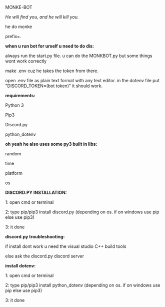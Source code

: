 MONKE-BOT

*He will find you, and he will kill you.*

he do monke

prefix=.

**when u run bot for urself u need to do dis:**

always run the start.py file. u can do the MONKBOT.py but some things wont work correctly

make .env cuz he takes the token from there.

open .env file as plain text format with any text editor.
in the dotenv file put "DISCORD_TOKEN=(bot token)"
it should work.

**requirements:**

Python 3

Pip3

Discord.py

python_dotenv


**oh yeah he also uses some py3 built in libs:**

random

time

platform

os

**DISCORD.PY INSTALLATION:**

1: open cmd or terminal

2: type pip/pip3 install discord.py
(depending on os. if on windows use pip else use pip3)

3: it done

**discord.py troubleshooting:**

 if install dont work u need the visual studio C++ build tools

else ask the discord.py discord server

**install dotenv:**

1: open cmd or terminal

2: type pip/pip3 install python_dotenv
(depending on os. if on windows use pip else use pip3)

3: it done
